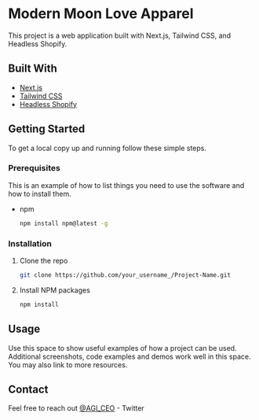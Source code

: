 # Modern Moon Love Apparel

This project is a web application built with Next.js, Tailwind CSS, and Headless Shopify.

## Built With

- [Next.js](https://nextjs.org/)
- [Tailwind CSS](https://tailwindcss.com/)
- [Headless Shopify](https://www.shopify.com/headless-commerce)

## Getting Started

To get a local copy up and running follow these simple steps.

### Prerequisites

This is an example of how to list things you need to use the software and how to install them.

- npm
  ```sh
  npm install npm@latest -g
  ```

### Installation

1. Clone the repo
   ```sh
   git clone https://github.com/your_username_/Project-Name.git
   ```
2. Install NPM packages
   ```sh
   npm install
   ```

## Usage

Use this space to show useful examples of how a project can be used. Additional screenshots, code examples and demos work well in this space. You may also link to more resources.

## Contact

Feel free to reach out
[@AGI_CEO](https://twitter.com/AGI_CEO) - Twitter
